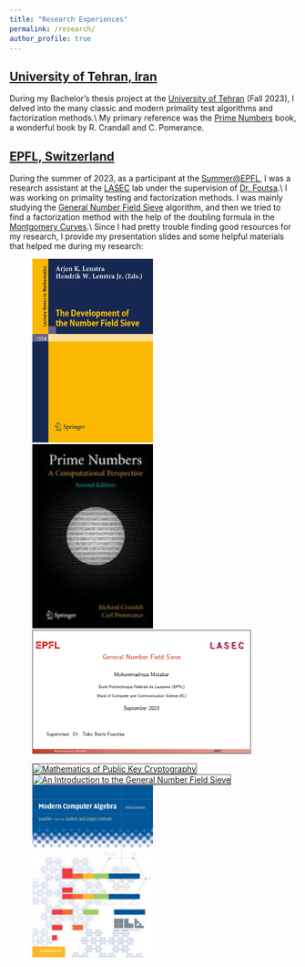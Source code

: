 ```yaml
---
title: "Research Experiences"
permalink: /research/
author_profile: true
---
```


## [University of Tehran, Iran](https://ut.ac.ir/en)
During my Bachelor’s thesis project at the [University of Tehran](https://ut.ac.ir/en) (Fall 2023), I delved into the many classic and modern primality test algorithms and factorization methods.\\
My primary reference was the [Prime Numbers](https://link.springer.com/book/10.1007/0-387-28979-8) book, a wonderful book by R. Crandall and C. Pomerance.

## [EPFL, Switzerland](https://www.epfl.ch/en/)
During the summer of 2023, as a participant at the [Summer@EPFL](https://summer.epfl.ch/), I was a research assistant at the [LASEC](https://lasec.epfl.ch) lab under the supervision of [Dr. Foutsa](https://borisfouotsa.github.io).\\
I was working on primality testing and factorization methods. I was mainly studying the [General Number Field Sieve](https://en.wikipedia.org/wiki/General_number_field_sieve) algorithm, and then we tried to find a factorization method with the help of the doubling formula in the  [Montgomery Curves](https://en.wikipedia.org/wiki/Montgomery_curve).\\
Since I had pretty trouble finding good resources for my research, I provide my presentation slides and some helpful materials that helped me during my research:
<!-- Here are the slides that I prepared for my presentation about the GNFS and some helpful materials that helped me during this research: -->
<figure class="third">
    <a href="https://link.springer.com/book/10.1007/BFb0091534" title="The Development of the Number Field Sieve">
        <img src="/images/The Development of the Number Field Sieve.webp" alt="The Development of the Number Field Sieve" style="width:50%;height:50%;">
    </a>
    <a href="https://link.springer.com/book/10.1007/0-387-28979-8" title="Prime Numbers">
        <img src="/images/Prime Numbers.webp" alt="Prime Numbers" style="width:50%;height:50%;">
    </a>
    <a href="/files/pdf/GNFS.pdf" title="General Number Field Sieve">
        <img src="/images/GNFS.png" alt="General Number Field Sieve" style="width:90%;height:90%;border: 1px solid #555;">
    </a>
</figure>
<figure class="third">
    <a href="https://www.google.com/url?sa=t&rct=j&q=&esrc=s&source=web&cd=&cad=rja&uact=8&ved=2ahUKEwjQgq-l2Y6DAxWwo_0HHTBIAV4QFnoECA0QAQ&url=https%3A%2F%2Fwww.math.auckland.ac.nz%2F~sgal018%2Fcrypto-book%2Fmain.pdf&usg=AOvVaw0nyWQxG2_26HZDudbsm6CN&opi=89978449" title="Mathematics of Public Key Cryptography">
        <img src="/images/Mathematics of Public Key Cryptography.png" alt="Mathematics of Public Key Cryptography" style="width:50%;height:50%;border: 1px solid #555;">
    </a>
    <a href="https://personal.math.vt.edu/brown/doc/briggs_gnfs_thesis.pdf" title="An Introduction to the General Number Field Sieve">
        <img src="/images/An Introduction to the General Number Field Sieve.png" alt="An Introduction to the General Number Field Sieve" style="width:55%;height:55%;border: 1px solid #555;">
    </a>
    <a href="https://www.cambridge.org/core/books/modern-computer-algebra/DB3563D4013401734851CF683D2F03F0" title="Modern Computer Algebra">
        <img src="/images/Modern Computer Algebra.jpg" alt="Modern Computer Algebra" style="width:50%;height:50%;">
    </a>
</figure>
